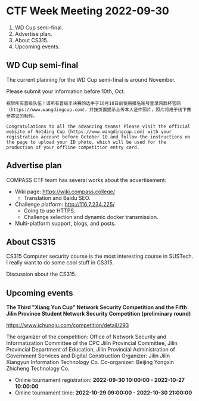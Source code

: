 # CTF Week Meeting 2022-09-30

1. WD Cup semi-final.
2. Advertise plan.
3. About CS315.
4. Upcoming events.

## WD Cup semi-final

The current planning for the WD Cup semi-final is around November.

Please submit your information before 10th, Oct.

```
祝贺所有晋级队伍！请所有晋级半决赛的选手于10月10日前使用报名账号登录网鼎杯官网（https://www.wangdingcup.com），并按页面提示上传本人证件照片，照片将用于线下赛参赛证的制作。
```

```
Congratulations to all the advancing teams! Please visit the official website of Netding Cup (https://www.wangdingcup.com) with your registration account before October 10 and follow the instructions on the page to upload your ID photo, which will be used for the production of your offline competition entry card.
```

## Advertise plan

COMPASS CTF team has several works about the advertisement:

* Wiki page: https://wiki.compass.college/
  * Translation and Baidu SEO.
* Challenge platform: http://116.7.234.225/
  * Going to use HTTPS.
  * Challenge selection and dynamic docker transmission.
* Multi-platform support, blogs, and posts.

## About CS315

CS315 Computer security course is the most interesting course in SUSTech. I really want to do some cool stuff in CS315.

Discussion about the CS315.

## Upcoming events

**The Third "Xiang Yun Cup" Network Security Competition and the Fifth Jilin Province Student Network Security Competition (preliminary round)**

https://www.ichunqiu.com/competition/detail/293

The organizer of the competition: Office of Network Security and Informatization Committee of the CPC Jilin Provincial Committee, Jilin Provincial Department of Education, Jilin Provincial Administration of Government Services and Digital Construction
Organizer: Jilin Jilin Xiangyun Information Technology Co.
Co-organizer: Beijing Yongxin Zhicheng Technology Co.

* Online tournament registration: **2022-09-30 10:00:00 - 2022-10-27 10:00:00**
* Online tournament time: **2022-10-29 09:00:00 - 2022-10-30 21:00:00**

